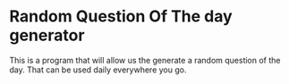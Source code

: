 # Random Question Of The day generator

This is a program that will allow us the generate a random question of the day. That can be used daily everywhere you go. 
